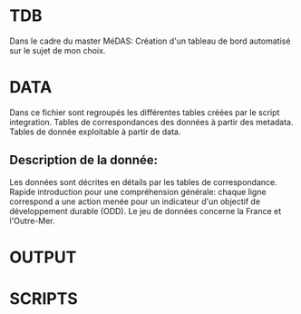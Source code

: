# TDB
Dans le cadre du master MéDAS: Création d'un tableau de bord automatisé sur le sujet de mon choix. 

# DATA 
Dans ce fichier sont regroupés les différentes tables créées par le script integration. 
Tables de correspondances des données à partir des metadata. 
Tables de donnée exploitable à partir de data. 

## Description de la donnée: 
Les données sont décrites en détails par les tables de correspondance.
Rapide introduction pour une compréhension générale: chaque ligne correspond a une action menée pour un indicateur d'un objectif de développement durable (ODD). Le jeu de données concerne la France et l'Outre-Mer. 

# OUTPUT

# SCRIPTS


